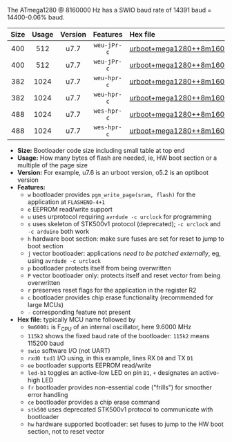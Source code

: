 The ATmega1280 @ 8160000 Hz has a SWIO baud rate of 14391 baud = 14400-0.06% baud.

|Size|Usage|Version|Features|Hex file|
|:-:|:-:|:-:|:-:|:--|
|400|512|u7.7|`weu-jPr-c`|[urboot+mega1280++8m1600i+++14k4_swio_rxd2_txd3_ee_led+b7_fr_ce.hex](https://raw.githubusercontent.com/stefanrueger/urboot.hex/main/boards/mega1280/internal_oscillator/fint++8m1600_Hz/br+++14k4_bps/urboot+mega1280++8m1600i+++14k4_swio_rxd2_txd3_ee_led+b7_fr_ce.hex)|
|400|512|u7.7|`weu-jPr-c`|[urboot+mega1280++8m1600i+++14k4_swio_rxe0_txe1_ee_led+b7_fr_ce.hex](https://raw.githubusercontent.com/stefanrueger/urboot.hex/main/boards/mega1280/internal_oscillator/fint++8m1600_Hz/br+++14k4_bps/urboot+mega1280++8m1600i+++14k4_swio_rxe0_txe1_ee_led+b7_fr_ce.hex)|
|382|1024|u7.7|`weu-hpr-c`|[urboot+mega1280++8m1600i+++14k4_swio_rxd2_txd3_ee_led+b7_fr_ce_hw.hex](https://raw.githubusercontent.com/stefanrueger/urboot.hex/main/boards/mega1280/internal_oscillator/fint++8m1600_Hz/br+++14k4_bps/urboot+mega1280++8m1600i+++14k4_swio_rxd2_txd3_ee_led+b7_fr_ce_hw.hex)|
|382|1024|u7.7|`weu-hpr-c`|[urboot+mega1280++8m1600i+++14k4_swio_rxe0_txe1_ee_led+b7_fr_ce_hw.hex](https://raw.githubusercontent.com/stefanrueger/urboot.hex/main/boards/mega1280/internal_oscillator/fint++8m1600_Hz/br+++14k4_bps/urboot+mega1280++8m1600i+++14k4_swio_rxe0_txe1_ee_led+b7_fr_ce_hw.hex)|
|488|1024|u7.7|`wes-hpr-c`|[urboot+mega1280++8m1600i+++14k4_swio_rxd2_txd3_ee_led+b7_fr_ce_stk500_hw.hex](https://raw.githubusercontent.com/stefanrueger/urboot.hex/main/boards/mega1280/internal_oscillator/fint++8m1600_Hz/br+++14k4_bps/urboot+mega1280++8m1600i+++14k4_swio_rxd2_txd3_ee_led+b7_fr_ce_stk500_hw.hex)|
|488|1024|u7.7|`wes-hpr-c`|[urboot+mega1280++8m1600i+++14k4_swio_rxe0_txe1_ee_led+b7_fr_ce_stk500_hw.hex](https://raw.githubusercontent.com/stefanrueger/urboot.hex/main/boards/mega1280/internal_oscillator/fint++8m1600_Hz/br+++14k4_bps/urboot+mega1280++8m1600i+++14k4_swio_rxe0_txe1_ee_led+b7_fr_ce_stk500_hw.hex)|

- **Size:** Bootloader code size including small table at top end
- **Usage:** How many bytes of flash are needed, ie, HW boot section or a multiple of the page size
- **Version:** For example, u7.6 is an urboot version, o5.2 is an optiboot version
- **Features:**
  + `w` bootloader provides `pgm_write_page(sram, flash)` for the application at `FLASHEND-4+1`
  + `e` EEPROM read/write support
  + `u` uses urprotocol requiring `avrdude -c urclock` for programming
  + `s` uses skeleton of STK500v1 protocol (deprecated); `-c urclock` and `-c arduino` both work
  + `h` hardware boot section: make sure fuses are set for reset to jump to boot section
  + `j` vector bootloader: applications *need to be patched externally*, eg, using `avrdude -c urclock`
  + `p` bootloader protects itself from being overwritten
  + `P` vector bootloader only: protects itself and reset vector from being overwritten
  + `r` preserves reset flags for the application in the register R2
  + `c` bootloader provides chip erase functionality (recommended for large MCUs)
  + `-` corresponding feature not present
- **Hex file:** typically MCU name followed by
  + `9m6000i` is F<sub>CPU</sub> of an internal oscillator, here 9.6000 MHz
  + `115k2` shows the fixed baud rate of the bootloader: `115k2` means 115200 baud
  + `swio` software I/O (not UART)
  + `rxd0 txd1` I/O using, in this example, lines RX `D0` and TX `D1`
  + `ee` bootloader supports EEPROM read/write
  + `led-b1` toggles an active-low LED on pin `B1`, `+` designates an active-high LED
  + `fr` bootloader provides non-essential code ("frills") for smoother error handling
  + `ce` bootloader provides a chip erase command
  + `stk500` uses deprecated STK500v1 protocol to communicate with bootloader
  + `hw` hardware supported bootloader: set fuses to jump to the HW boot section, not to reset vector
